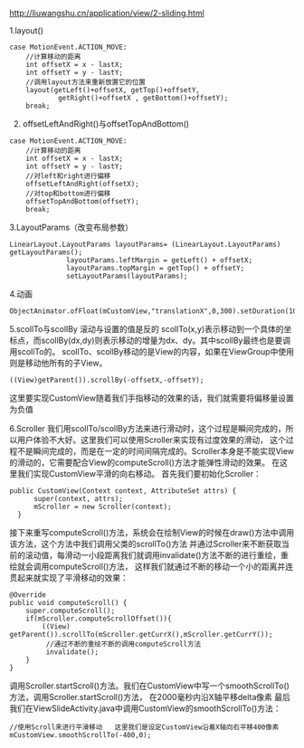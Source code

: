 http://liuwangshu.cn/application/view/2-sliding.html

1.layout()
```
case MotionEvent.ACTION_MOVE:
    //计算移动的距离
    int offsetX = x - lastX;
    int offsetY = y - lastY;
    //调用layout方法来重新放置它的位置
    layout(getLeft()+offsetX, getTop()+offsetY,
            getRight()+offsetX , getBottom()+offsetY);
    break;
```
2. offsetLeftAndRight()与offsetTopAndBottom()
```
case MotionEvent.ACTION_MOVE:
    //计算移动的距离
    int offsetX = x - lastX;
    int offsetY = y - lastY;
    //对left和right进行偏移
    offsetLeftAndRight(offsetX);
    //对top和bottom进行偏移
    offsetTopAndBottom(offsetY);
    break;
```

3.LayoutParams（改变布局参数）
```
LinearLayout.LayoutParams layoutParams= (LinearLayout.LayoutParams) getLayoutParams();
              layoutParams.leftMargin = getLeft() + offsetX;
              layoutParams.topMargin = getTop() + offsetY;
              setLayoutParams(layoutParams);
```

4.动画
```
ObjectAnimator.ofFloat(mCustomView,"translationX",0,300).setDuration(1000).start();
```

5.scollTo与scollBy   滚动与设置的值是反的
scollTo(x,y)表示移动到一个具体的坐标点，而scollBy(dx,dy)则表示移动的增量为dx、dy。其中scollBy最终也是要调用scollTo的。
scollTo、scollBy移动的是View的内容，如果在ViewGroup中使用则是移动他所有的子View。
```
((View)getParent()).scrollBy(-offsetX,-offsetY);
```
这里要实现CustomView随着我们手指移动的效果的话，我们就需要将偏移量设置为负值

6.Scroller
我们用scollTo/scollBy方法来进行滑动时，这个过程是瞬间完成的，所以用户体验不大好。这里我们可以使用Scroller来实现有过度效果的滑动，
这个过程不是瞬间完成的，而是在一定的时间间隔完成的。Scroller本身是不能实现View的滑动的，它需要配合View的computeScroll()方法才能弹性滑动的效果。
在这里我们实现CustomView平滑的向右移动。
首先我们要初始化Scroller：
```
public CustomView(Context context, AttributeSet attrs) {
      super(context, attrs);
      mScroller = new Scroller(context);
  }
```
接下来重写computeScroll()方法，系统会在绘制View的时候在draw()方法中调用该方法，这个方法中我们调用父类的scrollTo()方法
并通过Scroller来不断获取当前的滚动值，每滑动一小段距离我们就调用invalidate()方法不断的进行重绘，重绘就会调用computeScroll()方法，
这样我们就通过不断的移动一个小的距离并连贯起来就实现了平滑移动的效果：
```
@Override
public void computeScroll() {
    super.computeScroll();
    if(mScroller.computeScrollOffset()){
        ((View) getParent()).scrollTo(mScroller.getCurrX(),mScroller.getCurrY());
         //通过不断的重绘不断的调用computeScroll方法
         invalidate();
    }  
}
```
调用Scroller.startScroll()方法。我们在CustomView中写一个smoothScrollTo()方法，调用Scroller.startScroll()方法，
在2000毫秒内沿X轴平移delta像素
最后我们在ViewSlideActivity.java中调用CustomView的smoothScrollTo()方法：
```
//使用Scroll来进行平滑移动   这里我们是设定CustomView沿着X轴向右平移400像素
mCustomView.smoothScrollTo(-400,0);
```